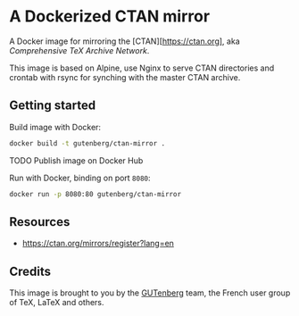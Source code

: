 # A Dockerized CTAN mirror

A Docker image for mirroring the [CTAN][https://ctan.org], aka _Comprehensive TeX Archive Network_.

This image is based on Alpine, use Nginx to serve CTAN directories and crontab with rsync for synching with the master CTAN archive.

## Getting started

Build image with Docker:

```sh
docker build -t gutenberg/ctan-mirror .
```

TODO Publish image on Docker Hub

Run with Docker, binding on port `8080`:

```sh
docker run -p 8080:80 gutenberg/ctan-mirror
```

## Resources

* https://ctan.org/mirrors/register?lang=en

## Credits

This image is brought to you by the [GUTenberg](https://www.gutenberg.eu.org/) team, the French user group of TeX, LaTeX and others.
